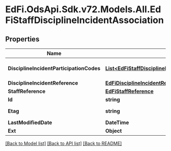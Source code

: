 # EdFi.OdsApi.Sdk.v72.Models.All.EdFiStaffDisciplineIncidentAssociation

## Properties

Name | Type | Description | Notes
------------ | ------------- | ------------- | -------------
**DisciplineIncidentParticipationCodes** | [**List&lt;EdFiStaffDisciplineIncidentAssociationDisciplineIncidentParticipationCode&gt;**](EdFiStaffDisciplineIncidentAssociationDisciplineIncidentParticipationCode.md) | An unordered collection of staffDisciplineIncidentAssociationDisciplineIncidentParticipationCodes. The role or type of participation of a student in a discipline incident. | 
**DisciplineIncidentReference** | [**EdFiDisciplineIncidentReference**](EdFiDisciplineIncidentReference.md) |  | 
**StaffReference** | [**EdFiStaffReference**](EdFiStaffReference.md) |  | 
**Id** | **string** |  | [optional] 
**Etag** | **string** | A unique system-generated value that identifies the version of the resource. | [optional] 
**LastModifiedDate** | **DateTime** | The date and time the resource was last modified. | [optional] 
**Ext** | **Object** | Extensions to the StaffDisciplineIncidentAssociation entity. | [optional] 

[[Back to Model list]](../../README.md#documentation-for-models) [[Back to API list]](../../README.md#documentation-for-api-endpoints) [[Back to README]](../../README.md)

